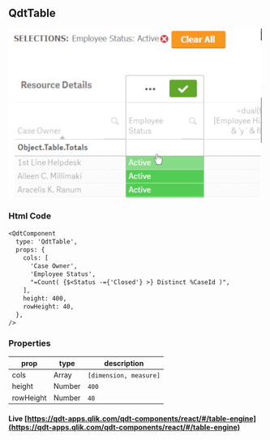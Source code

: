 ## QdtTable

![QdtTable](../assets/table.png "QdtTable")

### Html Code

```
<QdtComponent
  type: 'QdtTable',
  props: {
    cols: [
      'Case Owner',
      'Employee Status',
      "=Count( {$<Status -={'Closed'} >} Distinct %CaseId )",
    ],
    height: 400,
    rowHeight: 40,
  },
/>
```

### Properties

| prop             | type          | description            |
| ---------------- | ------------- | -------------          |
| cols             | Array         | `[dimension, measure]` |
| height           | Number        | `400`                  |
| rowHeight        | Number        | `40`                   |


#### Live [https://qdt-apps.qlik.com/qdt-components/react/#/table-engine](https://qdt-apps.qlik.com/qdt-components/react/#/table-engine)